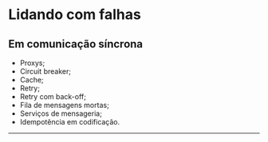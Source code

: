 # Lidando com falhas

## Em comunicação síncrona

* Proxys;
* Circuit breaker;
* Cache;
* Retry;
* Retry com back-off;
* Fila de mensagens mortas;
* Serviços de mensageria;
* Idempotência em codificação.

---
